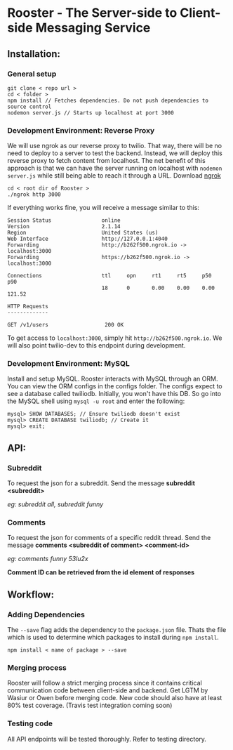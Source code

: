 # Rooster - The Server-side to Client-side Messaging Service

## Installation:
### General setup

```
git clone < repo url >
cd < folder >
npm install // Fetches dependencies. Do not push dependencies to source control
nodemon server.js // Starts up localhost at port 3000
```

### Development Environment: Reverse Proxy

We will use ngrok as our reverse proxy to twilio. That way, there will be no need to deploy to a server to test the backend. Instead, we will deploy this reverse proxy to fetch content from localhost. The net benefit of this approach is that we can have the server running on localhost with `nodemon server.js` while still being able to reach it through a URL. Download [ngrok](https://ngrok.com/download)

```
cd < root dir of Rooster >
./ngrok http 3000
```

If everything works fine, you will receive a message similar to this:

```
Session Status                online
Version                       2.1.14
Region                        United States (us)
Web Interface                 http://127.0.0.1:4040
Forwarding                    http://b262f500.ngrok.io -> localhost:3000
Forwarding                    https://b262f500.ngrok.io -> localhost:3000

Connections                   ttl     opn     rt1     rt5     p50     p90
                              18      0       0.00    0.00    0.00    121.52

HTTP Requests
-------------

GET /v1/users                  200 OK
```

To get access to `localhost:3000`, simply hit `http://b262f500.ngrok.io`. We will also point twilio-dev to this endpoint during development.

### Development Environment: MySQL
Install and setup MySQL. Rooster interacts with MySQL through an ORM. You can view the ORM configs in the configs folder. The configs expect to see a database called twiliodb. Initially, you won't have this DB. So go into the MySQL shell using `mysql -u root` and enter the following:

```
mysql> SHOW DATABASES; // Ensure twiliodb doesn't exist
mysql> CREATE DATABASE twiliodb; // Create it
mysql> exit;
```

## API:
### Subreddit
To request the json for a subreddit. Send the message **subreddit \<subreddit\>**

*eg: subreddit all, subreddit funny*

### Comments
To request the json for comments of a specific reddit thread. Send the message **comments \<subreddit of comment\> \<comment-id\>**

*eg: comments funny 53lu2x*

**Comment ID can be retrieved from the id element of responses**


## Workflow:
### Adding Dependencies
The `--save` flag adds the dependency to the `package.json` file. Thats the file which is used to determine which packages to install during `npm install`.
```
npm install < name of package > --save
```

### Merging process
Rooster will follow a strict merging process since it contains critical communication code between client-side and backend. Get LGTM by Wasiur or Owen before merging code. New code should also have at least 80% test coverage. (Travis test integration coming soon)

### Testing code
All API endpoints will be tested thoroughly. Refer to testing directory.
